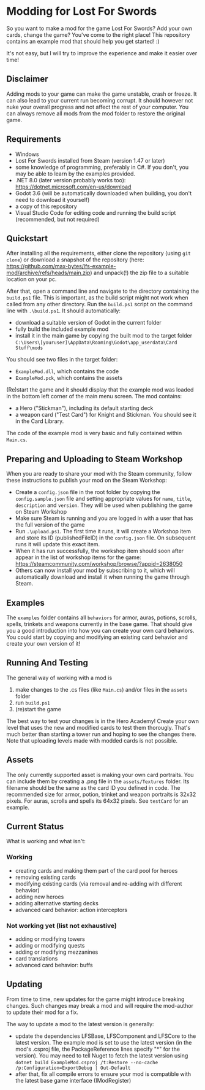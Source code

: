 # Modding for Lost For Swords

So you want to make a mod for the game Lost For Swords? Add your own cards, change the game? You've come to the right place! This repository contains an example mod that should help you get started! :)

It's not easy, but I will try to improve the experience and make it easier over time!

## Disclaimer

Adding mods to your game can make the game unstable, crash or freeze. It can also lead to your current run becoming corrupt. It should however not nuke your overall progress and not affect the rest of your computer. You can always remove all mods from the mod folder to restore the original game.

## Requirements
* Windows
* Lost For Swords installed from Steam (version 1.47 or later)
* some knowledge of programming, preferably in C#. If you don't, you may be able to learn by the examples provided.
* .NET 8.0 (later version probably works too): https://dotnet.microsoft.com/en-us/download
* Godot 3.6 (will be automatically downloaded when building, you don't need to download it yourself)
* a copy of this repository
* Visual Studio Code for editing code and running the build script (recommended, but not required)

## Quickstart
After installing all the requirements, either clone the repository (using `git clone`) or download a snapshot of the repository (here: https://github.com/max-bytes/lfs-example-mod/archive/refs/heads/main.zip) and unpack(!) the zip file to a suitable location on your pc.

After that, open a command line and navigate to the directory containing the `build.ps1` file. This is important, as the build script might not work when called from any other directory. Run the `build.ps1` script on the command line with `.\build.ps1`. It should automatically:
* download a suitable version of Godot in the current folder
* fully build the included example mod
* install it in the main game by copying the built mod to the target folder `C:\Users\[youruser]\AppData\Roaming\Godot\app_userdata\Card Stuff\mods`

You should see two files in the target folder: 
* `ExampleMod.dll`, which contains the code
* `ExampleMod.pck`, which contains the assets

(Re)start the game and it should display that the example mod was loaded in the bottom left corner of the main menu screen. The mod contains:
* a Hero ("Stickman"), including its default starting deck
* a weapon card ("Test Card") for Knight and Stickman. You should see it in the Card Library.

The code of the example mod is very basic and fully contained within `Main.cs`.

## Preparing and Uploading to Steam Workshop

When you are ready to share your mod with the Steam community, follow these instructions to publish your mod on the Steam Workshop:

* Create a `config.json` file in the root folder by copying the `config.sample.json` file and setting appropriate values for `name`, `title`, `description` and `version`. They will be used when publishing the game on Steam Workshop
* Make sure Steam is running and you are logged in with a user that has the full version of the game
* Run `.\upload.ps1`. The first time it runs, it will create a Workshop item and store its ID (publishedFileID) in the `config.json` file. On subsequent runs it will update this exact item.
* When it has run successfully, the workshop item should soon after appear in the list of workshop items for the game: https://steamcommunity.com/workshop/browse/?appid=2638050
* Others can now install your mod by subscribing to it, which will automatically download and install it when running the game through Steam. 

## Examples
The `examples` folder contains all `behaviors` for armor, auras, potions, scrolls, spells, trinkets and weapons currently in the base game. That should give you a good introduction into how you can create your own card behaviors. You could start by copying and modifying an existing card behavior and create your own version of it!

## Running And Testing
The general way of working with a mod is

1. make changes to the .cs files (like `Main.cs`) and/or files in the `assets` folder
2. run `build.ps1`
3. (re)start the game

The best way to test your changes is in the Hero Academy! Create your own level that uses the new and modified cards to test them thorougly. That's much better than starting a tower run and hoping to see the changes there. Note that uploading levels made with modded cards is not possible.

## Assets
The only currently supported asset is making your own card portraits. You can include them by creating a .png file in the `assets/Textures` folder. Its filename should be the same as the card ID you defined in code. The recommended size for armor, potion, trinket and weapon portraits is 32x32 pixels. For auras, scrolls and spells its 64x32 pixels. See `testCard` for an example.

## Current Status
What is working and what isn't:
### Working
* creating cards and making them part of the card pool for heroes
* removing existing cards
* modifying existing cards (via removal and re-adding with different behavior)
* adding new heroes
* adding alternative starting decks
* advanced card behavior: action interceptors

### Not working yet (list not exhaustive)
* adding or modifying towers
* adding or modifying quests
* adding or modifying mezzanines
* card translations
* advanced card behavior: buffs

## Updating
From time to time, new updates for the game might introduce breaking changes. Such changes may break a mod and will require the mod-author to update their mod for a fix.

The way to update a mod to the latest version is generally:
* update the dependencies LFSBase, LFSComponent and LFSCore to the latest version. The example mod is set to use the latest version (in the mod's .csproj file, the PackageReference lines specify "*" for the version). You may need to tell Nuget to fetch the latest version using `dotnet build ExampleMod.csproj /t:Restore --no-cache /p:Configuration=ExportDebug | Out-Default`
* after that, fix all compile errors to ensure your mod is compatible with the latest base game interface (IModRegister)
